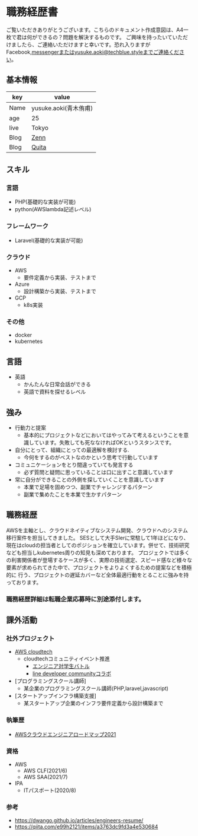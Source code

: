 # 職務経歴書
ご覧いただきありがとうございます。こちらのドキュメント作成意図は、A4一枚で君は何ができるの？問題を解決するものです。
ご興味を持ったいていただけましたら、ご連絡いただけますと幸いです。恐れ入りますがFacebook,messengerまたはyusuke.aoki@techblue.styleまでご連絡ください。

## 基本情報

|key|value|
|---|-----|
|Name|yusuke.aoki(青木侑甫)|
|age|25|
|live|Tokyo|
|Blog|[Zenn](https://zenn.dev/yuki_tech)|
|Blog|[Quita](https://qiita.com/yuki-tech)|

## スキル
### 言語
- PHP(基礎的な実装が可能)
- python(AWSlambda記述レベル)

### フレームワーク
- Laravel(基礎的な実装が可能)

### クラウド
- AWS
    - 要件定義から実装、テストまで   
- Azure
    - 設計構築から実装、テストまで   
- GCP
    - k8s実装 

### その他
- docker
- kubernetes

## 言語
- 英語
    - かんたんな日常会話ができる
    - 英語で資料を探せるレベル

## 強み
- 行動力と提案
    - 基本的にプロジェクトなどにおいてはやってみて考えるということを意識しています。失敗しても死ななければOKというスタンスです。 
- 自分にとって、組織にとっての最適解を検討する. 
    - 今何をするのがベストなのかという思考で行動しています  
- コミュニケーションをとり間違っていても発言する
    - 必ず質問と疑問に思っていることは口に出すこと意識しています 
- 常に自分ができることの外側を探していくことを意識しています
    - 本業で足場を固めつつ、副業でチャレンジするパターン
    - 副業で集めたことを本業で生かすパターン

## 職務経歴
AWSを主軸とし、クラウドネイティブなシステム開発、クラウドへのシステム移行案件を担当してきました。
SESとして大手SIerに常駐して1年ほどになり、現在はcloudの担当者としてのポジションを確立しています。併せて、技術研究なども担当しkubernetes周りの知見も深めております。
プロジェクトでは多くの利害関係者が登場するケースが多く、実際の技術選定、スピード感など様々な要素が求められてきた中で、プロジェクトをよりよくするための提案などを積極的に
行う、プロジェクトの遅延カバーなど全体最適行動をとることに強みを持っております。

### 職務経歴詳細は転職企業応募時に別途添付します。

## 課外活動

### 社外プロジェクト
* [AWS cloudtech](https://aws-cloud-tech.com/)
    * cloudtechコミュニティイベント推進
        * [エンジニア対学生バトル](https://www.youtube.com/watch?v=r0BXFYk_87c)
        * [line developer communityコラボ](https://www.youtube.com/watch?v=w8o5uI2ONGw&t=278s)
* [プログラミングスクール講師]
    * 某企業のプログラミングスクール講師(PHP,laravel,javascript)   
* [スタートアップインフラ構築支援]
    * 某スタートアップ企業のインフラ要件定義から設計構築まで 

### 執筆歴
* [AWSクラウドエンジニアロードマップ2021](https://qiita.com/KurokawaKouhei/items/4e9aa3b526f3f233bf85)

### 資格
- AWS
    * AWS CLF(2021/6)
    * AWS SAA(2021/7)
- IPA
    * ITパスポート(2020/8)

### 参考
- https://dwango.github.io/articles/engineers-resume/
- https://qiita.com/e99h2121/items/a3763dc9fd3a4e530684
